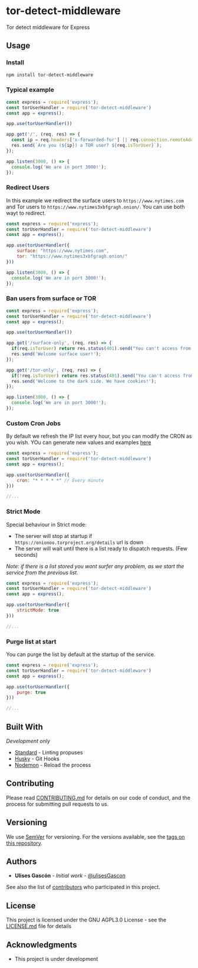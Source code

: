 # tor-detect-middleware

Tor detect middleware for Express

## Usage

### Install

```bash
npm install tor-detect-middleware
```

### Typical example

```js
const express = require('express');
const torUserHandler = require('tor-detect-middleware')
const app = express();

app.use(torUserHandler())

app.get('/', (req, res) => {
  const ip = req.headers['x-forwarded-for'] || req.connection.remoteAddress;
  res.send(`Are you (${ip}) a TOR user? ${req.isTorUser}`);
});

app.listen(3000, () => {
  console.log('We are in port 3000!');
});
```

### Redirect Users

In this example we redirect the surface users to `https://www.nytimes.com` and Tor users to `https://www.nytimes3xbfgragh.onion/`. You can use both wayt to redirect.

```js
const express = require('express');
const torUserHandler = require('tor-detect-middleware')
const app = express();

app.use(torUserHandler({
    surface: "https://www.nytimes.com",
    tor: "https://www.nytimes3xbfgragh.onion/"
}))

app.listen(3000, () => {
  console.log('We are in port 3000!');
});
```

### Ban users from surface or TOR

```js
const express = require('express');
const torUserHandler = require('tor-detect-middleware')
const app = express();

app.use(torUserHandler())

app.get('/surface-only', (req, res) => {
  if(req.isTorUser) return res.status(401).send("You can't access from TOR here")
  res.send('Welcome surface user!');
});

app.get('/tor-only', (req, res) => {
  if(!req.isTorUser) return res.status(401).send("You can't access from the surface here")
  res.send('Welcome to the dark side. We have cookies!');
});

app.listen(3000, () => {
  console.log('We are in port 3000!');
});
```


### Custom Cron Jobs

By default we refresh the IP list every hour, but you can modify the CRON as you wish. YOu can generate new values and examples [here](https://crontab.guru)

```js
const express = require('express');
const torUserHandler = require('tor-detect-middleware')
const app = express();

app.use(torUserHandler({
    cron: "* * * * *" // Every minute
}))

//...
```


### Strict Mode

Special behaviour in Strict mode:
- The server will stop at startup if `https://onionoo.torproject.org/details` url is down
- The server will wait until there is a list ready to dispatch requests. (Few seconds)

_Note: if there is a list stored you wont surfer any problem, as we start the service from the previous list._


```js
const express = require('express');
const torUserHandler = require('tor-detect-middleware')
const app = express();

app.use(torUserHandler({
    strictMode: true
}))

//...
```

### Purge list at start

You can purge the list by default at the startup of the service.

```js
const express = require('express');
const torUserHandler = require('tor-detect-middleware')
const app = express();

app.use(torUserHandler({
    purge: true
}))

//...
```


## Built With

_Development only_
* [Standard](https://www.npmjs.com/package/standard) - Linting propuses
* [Husky](https://www.npmjs.com/package/husky) - Git Hooks
* [Nodemon](https://www.npmjs.com/package/nodemon) - Reload the process


## Contributing

Please read [CONTRIBUTING.md](CONTRIBUTING.md) for details on our code of conduct, and the process for submitting pull requests to us.

## Versioning

We use [SemVer](http://semver.org/) for versioning. For the versions available, see the [tags on this repository](https://github.com/ulisesGascon/sweetpgp/tags). 

## Authors

* **Ulises Gascón** - *Initial work* - [@ulisesGascon](https://github.com/ulisesGascon)

See also the list of [contributors](https://github.com/ulisesGascon/tor-detect-middelware/contributors) who participated in this project.

## License

This project is licensed under the GNU AGPL3.0 License - see the [LICENSE.md](LICENSE.md) file for details

## Acknowledgments

* This project is under development